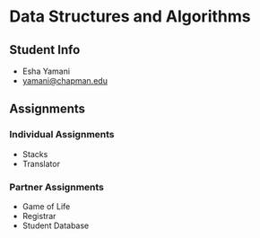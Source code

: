 # Data Structures and Algorithms

## Student Info
- Esha Yamani
- yamani@chapman.edu

## Assignments
### Individual Assignments
- Stacks
- Translator

### Partner Assignments
- Game of Life
- Registrar
- Student Database
